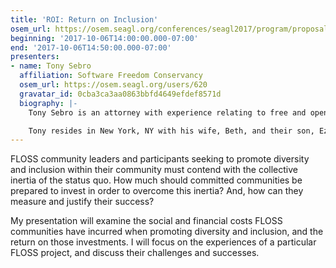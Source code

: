 ```yaml
---
title: 'ROI: Return on Inclusion'
osem_url: https://osem.seagl.org/conferences/seagl2017/program/proposals/372
beginning: '2017-10-06T14:00:00.000-07:00'
end: '2017-10-06T14:50:00.000-07:00'
presenters:
- name: Tony Sebro
  affiliation: Software Freedom Conservancy
  osem_url: https://osem.seagl.org/users/620
  gravatar_id: 0cba3ca3aa0863bbfd4649efdef8571d
  biography: |-
    Tony Sebro is an attorney with experience relating to free and open source software, copyright, trademark, patent, and nonprofit law matters.  Tony currently serves as General Counsel of Software Freedom Conservancy, a public charity dedicated to educating, empowering, and defending communities that develop free and open source software.  Before joining Conservancy, Tony handled legal and business matters relating to intellectual property, both in private practice with PCT Law Group and with Kenyon & Kenyon, and as a business development executive with IBM's Technology and Intellectual Property group.

    Tony resides in New York, NY with his wife, Beth, and their son, Ezra.
---
```


FLOSS community leaders and participants seeking to promote diversity and inclusion within their community must contend with the collective inertia of the status quo.  How much should committed communities be prepared to invest in order to overcome this inertia? And, how can they measure and justify their success?

My presentation will examine the social and financial costs FLOSS communities have incurred when promoting diversity and inclusion, and the return on those investments.  I will focus on the experiences of a particular FLOSS project, and discuss their challenges and successes.
